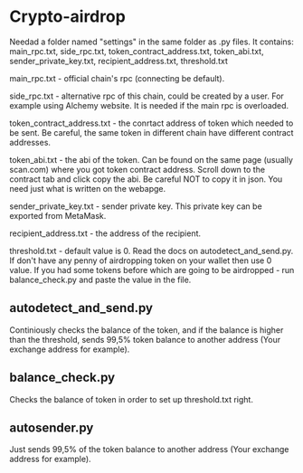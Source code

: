 # Crypto-airdrop

Needad a folder named "settings" in the same folder as .py files. It contains: main_rpc.txt, side_rpc.txt, token_contract_address.txt, 
token_abi.txt, sender_private_key.txt, recipient_address.txt, threshold.txt

main_rpc.txt - official chain's rpc (connecting be default).

side_rpc.txt - alternative rpc of this chain, could be created by a user. For example using Alchemy website. It is needed if the main rpc
is overloaded.

token_contract_address.txt - the conrtact address of token which needed to be sent. Be careful, the same token in different chain have
different contract addresses.

token_abi.txt - the abi of the token. Can be found on the same page (usually <chain name>scan.com) where you got token contract address.
Scroll down to the contract tab and click copy the abi. Be careful NOT to copy it in json. You need just what is written on the webapge.
  
sender_private_key.txt - sender private key. This private key can be exported from MetaMask.
  
recipient_address.txt - the address of the recipient.
  
threshold.txt - default value is 0. Read the docs on autodetect_and_send.py. If don't have any penny of airdropping token on your wallet 
then use 0 value. If you had some tokens before which are going to be airdropped - run balance_check.py and paste the value in the file.

## autodetect_and_send.py

Continiously checks the balance of the token, and if the balance is higher than the threshold, sends 99,5% token balance to another address
(Your exchange address for example).

## balance_check.py

Checks the balance of token in order to set up threshold.txt right.

## autosender.py

Just sends 99,5% of the token balance to another address (Your exchange address for example).
